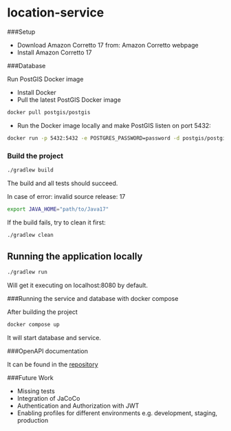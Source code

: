 # location-service

###Setup

 - Download Amazon Corretto 17 from: Amazon Corretto webpage
 - Install Amazon Corretto 17

###Database

Run PostGIS Docker image 
- Install Docker
- Pull the latest PostGIS Docker image

```sh
docker pull postgis/postgis
```
- Run the Docker image locally and make PostGIS listen on port 5432:
```sh
docker run -p 5432:5432 -e POSTGRES_PASSWORD=password -d postgis/postgis
```

### Build the project

```sh
./gradlew build
```

The build and all tests should succeed.

In case of error: invalid source release: 17
```sh
export JAVA_HOME="path/to/Java17"
```

If the build fails, try to clean it first:

```sh
./gradlew clean
```

## Running the application locally

```sh
./gradlew run
```

Will get it executing on localhost:8080 by default.

###Running the service and database with docker compose

After building the project
```sh
docker compose up
```
It will start database and service.

###OpenAPI documentation

It can be found in the [repository](src/main/resources/docs/openapi.yaml)

###Future Work
- Missing tests
- Integration of JaCoCo
- Authentication and Authorization with JWT
- Enabling profiles for different environments e.g. development, staging, production


